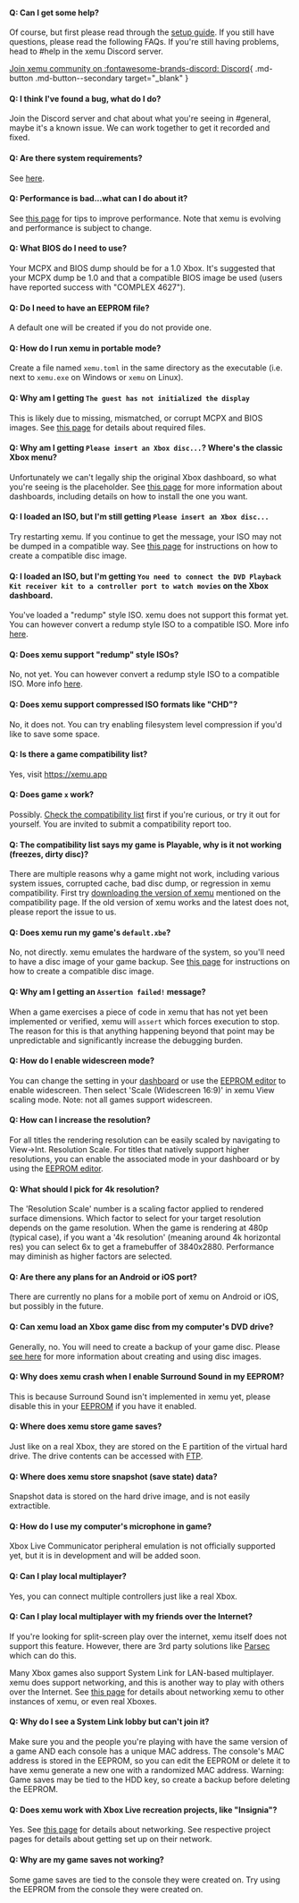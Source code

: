 #### Q: Can I get some help?
Of course, but first please read through the [setup guide](download.md). If you still have questions, please read the following FAQs. If you're still having problems, head to #help in the xemu Discord server.

[Join xemu community on :fontawesome-brands-discord: Discord](https://discord.gg/ayyjsuM){ .md-button .md-button--secondary target="_blank" }

#### Q: I think I've found a bug, what do I do?
Join the Discord server and chat about what you're seeing in #general, maybe it's a known issue. We can work together to get it recorded and fixed.

#### Q: Are there system requirements?
See [here](about.md#system-requirements).

#### Q: Performance is bad...what can I do about it?
See [this page](troubleshooting.md/#windows-performance-considerations) for tips to improve performance. Note that xemu is evolving and performance is subject to change.

#### Q: What BIOS do I need to use?
Your MCPX and BIOS dump should be for a 1.0 Xbox. It's suggested that your MCPX dump be 1.0 and that a compatible BIOS image be used (users have reported success with "COMPLEX 4627").

#### Q: Do I need to have an EEPROM file?
A default one will be created if you do not provide one.

#### Q: How do I run xemu in portable mode?
Create a file named `xemu.toml` in the same directory as the executable (i.e. next to `xemu.exe` on Windows or `xemu` on Linux).

#### Q: Why am I getting `The guest has not initialized the display`
This is likely due to missing, mismatched, or corrupt MCPX and BIOS images. See [this page](required-files.md) for details about required files.

#### Q: Why am I getting `Please insert an Xbox disc...`? Where's the classic Xbox menu?
Unfortunately we can't legally ship the original Xbox dashboard, so what you're seeing is the placeholder. See [this page](dashboard.md) for more information about dashboards, including details on how to install the one you want.

#### Q: I loaded an ISO, but I'm still getting `Please insert an Xbox disc...`
Try restarting xemu. If you continue to get the message, your ISO may not be dumped in a compatible way. See [this page](disc-images.md) for instructions on how to create a compatible disc image.

#### Q: I loaded an ISO, but I'm getting `You need to connect the DVD Playback Kit receiver kit to a controller port to watch movies` on the Xbox dashboard.
You've loaded a "redump" style ISO. xemu does not support this format yet. You can however convert a redump style ISO to a compatible ISO. More info [here](<https://xemu.app/docs/disc-images/#about-redump-isos>).

#### Q: Does xemu support "redump" style ISOs?
No, not yet. You can however convert a redump style ISO to a compatible ISO. More info [here](<https://xemu.app/docs/disc-images/#about-redump-isos>).

#### Q: Does xemu support compressed ISO formats like "CHD"?
No, it does not. You can try enabling filesystem level compression if you'd like to save some space.

#### Q: Is there a game compatibility list?
Yes, visit https://xemu.app

#### Q: Does game `x`  work?
Possibly. [Check the compatibility list](https://xemu.app) first if you're curious, or try it out for yourself. You are invited to submit a compatibility report too.

#### Q: The compatibility list says my game is Playable, why is it not working (freezes, dirty disc)?
There are multiple reasons why a game might not work, including various system issues, corrupted cache, bad disc dump, or regression in xemu compatibility. First try [downloading the version of xemu](https://github.com/xemu-project/xemu/releases) mentioned on the compatibility page. If the old version of xemu works and the latest does not, please report the issue to us.

#### Q: Does xemu run my game's `default.xbe`?
No, not directly. xemu emulates the hardware of the system, so you'll need to have a disc image of your game backup. See [this page](disc-images.md) for instructions on how to create a compatible disc image.

#### Q: Why am I getting an `Assertion failed!` message?
When a game exercises a piece of code in xemu that has not yet been implemented or verified, xemu will `assert`  which forces execution to stop. The reason for this is that anything happening beyond that point may be unpredictable and significantly increase the debugging burden.

#### Q: How do I enable widescreen mode?
You can change the setting in your [dashboard](dashboard.md) or use the [EEPROM editor](eeprom.md) to enable widescreen. Then select 'Scale (Widescreen 16:9)' in xemu View scaling mode. Note: not all games support widescreen.

#### Q: How can I increase the resolution?
For all titles the rendering resolution can be easily scaled by navigating to View&rarr;Int. Resolution Scale. For titles that natively support higher resolutions, you can enable the associated mode in your dashboard or by using the [EEPROM editor](eeprom.md).

#### Q: What should I pick for 4k resolution?
The 'Resolution Scale' number is a scaling factor applied to rendered surface dimensions. Which factor to select for your target resolution depends on the game resolution. When the game is rendering at 480p (typical case), if you want a '4k resolution' (meaning around 4k horizontal res) you can select 6x to get a framebuffer of 3840x2880. Performance may diminish as higher factors are selected.

#### Q: Are there any plans for an Android or iOS port?
There are currently no plans for a mobile port of xemu on Android or iOS, but possibly in the future.

#### Q: Can xemu load an Xbox game disc from my computer's DVD drive?
Generally, no. You will need to create a backup of your game disc. Please [see here](disc-images.md) for more information about creating and using disc images.

#### Q: Why does xemu crash when I enable Surround Sound in my EEPROM?
This is because Surround Sound isn't implemented in xemu yet, please disable this in your [EEPROM](eeprom.md) if you have it enabled.

#### Q: Where does xemu store game saves?
Just like on a real Xbox, they are stored on the E partition of the virtual hard drive. The drive contents can be accessed with [FTP](ftp.md).

#### Q: Where does xemu store snapshot (save state) data?
Snapshot data is stored on the hard drive image, and is not easily extractible.

#### Q: How do I use my computer's microphone in game?
Xbox Live Communicator peripheral emulation is not officially supported yet, but it is in development and will be added soon.

#### Q: Can I play local multiplayer?
Yes, you can connect multiple controllers just like a real Xbox.

#### Q: Can I play local multiplayer with my friends over the Internet?
If you're looking for split-screen play over the internet, xemu itself does not support this feature. However, there are 3rd party solutions like [Parsec](https://parsec.app/local-co-op-online) which can do this.

Many Xbox games also support System Link for LAN-based multiplayer. xemu does support networking, and this is another way to play with others over the Internet. See [this page](networking.md) for details about networking xemu to other instances of xemu, or even real Xboxes.

#### Q: Why do I see a System Link lobby but can't join it?
Make sure you and the people you're playing with have the same version of a game AND each console has a unique MAC address. The console's MAC address is stored in the EEPROM, so you can edit the EEPROM or delete it to have xemu generate a new one with a randomized MAC address. Warning: Game saves may be tied to the HDD key, so create a backup before deleting the EEPROM.

#### Q: Does xemu work with Xbox Live recreation projects, like "Insignia"?
Yes. See [this page](networking.md) for details about networking. See respective project pages for details about getting set up on their network.

#### Q: Why are my game saves not working?
Some game saves are tied to the console they were created on. Try using the EEPROM from the console they were created on.
